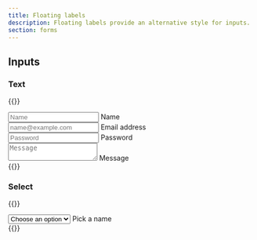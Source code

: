 ```yaml
---
title: Floating labels
description: Floating labels provide an alternative style for inputs.
section: forms
---
```


## Inputs
### Text
{{<example class="grid gap-3">}}
<div class="form-floating">
  <input class="input" id="name" placeholder="Name">
  <label for="name">Name</label>
</div>
<div class="form-floating">
  <input type="email" class="input" id="input" placeholder="name@example.com">
  <label for="input">Email address</label>
</div>
<div class="form-floating">
  <input type="password" class="input" id="email" placeholder="Password">
  <label for="email">Password</label>
</div>
<div class="form-floating">
  <textarea class="input" placeholder="Message" id="message"></textarea>
  <label for="message">Message</label>
</div>
{{</example>}}


### Select
{{<example>}}
<div class="form-floating">
  <select class="input" aria-label="Name" name="select">
    <option>Choose an option</option>
    <option>Mellow</option>
    <option>Sippy</option>
    <option>Optimise</option>
  </select>
  <label for="select">Pick a name</label>
</div>
{{</example>}}
